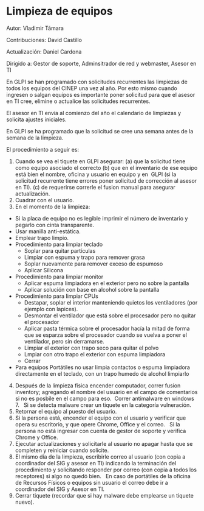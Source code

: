 # Limpieza de equipos

Autor: Vladimir Támara

Contribuciones: David Castillo

Actualización: Daniel Cardona

Dirigido a: Gestor de soporte, Adminsitrador de red y webmaster, Asesor en TI 


En GLPI se han programado con solicitudes recurrentes las limpiezas de todos los equipos del CINEP una vez al año. Por esto mismo cuando ingresen o salgan equipos es importante poner solicitud para que el asesor en TI cree, elimine o actualice las solicitudes recurrentes.

El asesor en TI envía al comienzo del año el calendario de limpiezas y solicita ajustes iniciales.

En GLPI se ha programado que la solicitud se cree una semana antes de la semana de la limpieza.

El procedimiento a seguir es:

1. Cuando se vea el tiquete en GLPI asegurar: (a) que la solicitud tiene como equipo asociado el correcto (b) que en el inventario de ese equipo está bien el nombre, oficina y usuario en equipo y en  GLPI (si la solicitud recurrente tiene errores poner solicitud de corrección al asesor en TI). (c) de requerirse correrle el fusion manual para asegurar actualización. 
2. Cuadrar con el usuario.
3. En el momento de la limpieza:
* Si la placa de equipo no es legible imprimir el número de inventario y pegarlo con cinta transparente.
* Usar manilla anti-estática.  
* Emplear trapo limpio.
* Procedimiento para limpiar teclado
  * Soplar para quitar partículas
  * Limpiar con espuma y trapo para remover grasa
  * Soplar nuevamente para remover exceso de espumoso
  * Aplicar Silicona
* Procedimiento para limpiar monitor
  * Aplicar espuma limpiadora en el exterior pero no sobre la pantalla
  * Aplicar solución con base en alcohol sobre la pantalla
* Procedimiento para limpiar CPUs
  * Destapar, soplar el interior manteniendo quietos los ventiladores (por ejemplo con lapices).
  * Desmontar el ventilador que está sobre el procesador pero no quitar el procesador
  * Aplicar pasta térmica sobre el procesador hacía la mitad de forma que se esparza sobre el procesador cuando se vuelva a poner el ventilador, pero sin derramarse.
  * Limpiar el exterior con trapo seco para quitar el polvo
  * Lmpiar con otro trapo el exterior con espuma limpiadora
  * Cerrar
* Para equipos Portátiles no usar limpia contactos o espuma limpiadora directamente en el teclado, con un trapo humedo de alcohol limpiarlo 
4. Después de la limpieza física encender computador, correr fusion inventory; agregando el nombre del usuario en el campo de comentarios si no es posbile en el campo para eso.  Correr antimalware en windows 7.   Si se detecta malware crear un tiquete en la categoría vulneración.
5. Retornar el equipo al puesto del usuario.
6. Si la persona está, encender el equipo con el usuario y verificar que opera su escritorio, y que opere Chrome, Office y el correo.   Si la persona no está ingresar con cuenta de gestor de soporte y verifica Chrome y Office.
7. Ejecutar actualizaciones y solicitarle al usuario no apagar hasta que se completen y reiniciar cuando solicite.
8. El mismo día de la limpieza, escribirle correo al usuario (con copia a coordinador del SIG y asesor en TI) indicando la terminación del procedimiento y solicitando responder por correo (con copia a todos los receptores) si algo no quedó bien.   En caso de portátiles de la oficina de Recursos Físicos o equipos sin usuario el correo debe ir a coordinador del SIG y Asesor en TI.
9. Cerrar tiquete (recordar que si hay malware debe emplearse un tiquete nuevo).
